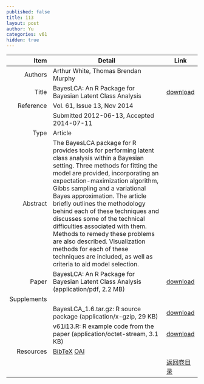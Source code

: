 ```yaml
---
published: false
title: i13
layout: post
author: Yu
categories: v61
hidden: true
---
```


| Item | Detail | Link |
|---:|---|---|
| Authors | Arthur White, Thomas Brendan Murphy| |
| Title |BayesLCA: An R Package for Bayesian Latent Class Analysis | [download](http://www.jstatsoft.org/v61/i13/paper) |
| Reference |Vol. 61, Issue 13, Nov 2014 | |
| | Submitted 2012-06-13, Accepted 2014-07-11| | 
| Type | Article| |
| Abstract | The BayesLCA package for R provides tools for performing latent class analysis within a Bayesian setting. Three methods for fitting the model are provided, incorporating an expectation-maximization algorithm, Gibbs sampling and a variational Bayes approximation. The article briefly outlines the methodology behind each of these techniques and discusses some of the technical difficulties associated with them. Methods to remedy these problems are also described. Visualization methods for each of these techniques are included, as well as criteria to aid model selection.| |
| Paper | BayesLCA: An R Package for Bayesian Latent Class Analysis  (application/pdf, 2.2 MB)| [download](http://www.jstatsoft.org/v61/i13/paper) |
| Supplements | | |
| |BayesLCA_1.6.tar.gz: R source package  (application/x-gzip, 29 KB)|  [download](http://www.jstatsoft.org/v61/i13/supp/1) |
| |v61i13.R:            R example code from the paper  (application/octet-stream, 3.1 KB)|  [download](http://www.jstatsoft.org/v61/i13/supp/2) |
| Resources | [BibTeX](http://www.jstatsoft.org/v61/i13/bibtex) [OAI](http://www.jstatsoft.org/oai?verb=GetRecord&identifier=oai.jstatsoft/v61/i13&prefix=oai_dc)| |
| |  | [返回卷目录]({{site.baseurl}}/volume/v61.html) |